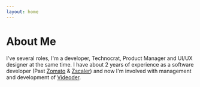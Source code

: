 ```yaml
---
layout: home
---
```

# About Me


I've several roles, I'm a developer, Technocrat, Product Manager and UI/UX designer at the same time. I have about 2 years of experience as a software developer (Past [Zomato](https://www.zomadto.com) & [Zscaler](https://www.zscaler.com)) and now I'm involved with management and development of [Videoder](https://www.videoder.net).